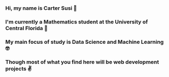 ### Hi, my name is Carter Susi 🫡

### I'm currently a Mathematics student at the University of Central Florida 🫠

### My main focus of study is Data Science and Machine Learning 🤓

### Though most of what you find here will be web development projects ✌
<!--
**carter4299/carter4299** is a ✨ _special_ ✨ repository because its `README.md` (this file) appears on your GitHub profile.

Here are some ideas to get you started:

- 🔭 I’m currently working on ...
- 🌱 I’m currently learning ...
- 👯 I’m looking to collaborate on ...
- 🤔 I’m looking for help with ...
- 💬 Ask me about ...
- 📫 How to reach me: ...
- 😄 Pronouns: ...
- ⚡ Fun fact: ...
-->
